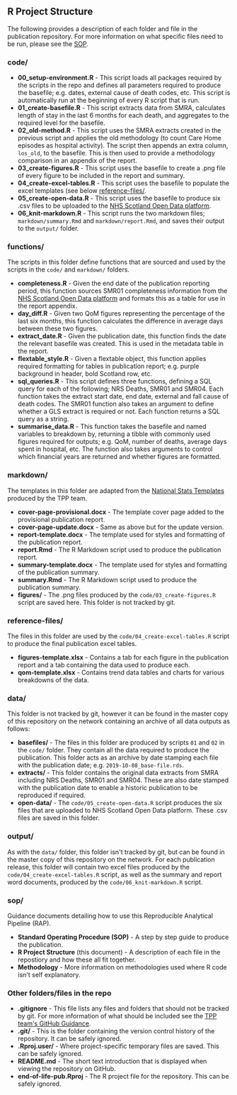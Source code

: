 ## R Project Structure

The following provides a description of each folder and file in the publication repository. For more information on what specific files need to be run, please see the [SOP](/sop/sop.md).

### code/

* **00_setup-environment.R** - This script loads all packages required by the scripts in the repo and defines all parameters required to produce the basefile; e.g. dates, external cause of death codes, etc. This script is automatically run at the beginning of every R script that is run.
* **01_create-basefile.R** - This script extracts data from SMRA, calculates length of stay in the last 6 months for each death, and aggregates to the required level for the basefile.
* **02_old-method.R** - This script uses the SMRA extracts created in the previous script and applies the old methodology (to count Care Home episodes as hospital activity). The script then appends an extra column, `los_old`, to the basefile. This is then used to provide a methodology comparison in an appendix of the report.
* **03_create-figures.R** - This script uses the basefile to create a .png file of every figure to be included in the report and summary.
* **04_create-excel-tables.R** - This script uses the basefile to populate the excel templates (see below [reference-files/](#reference-files). 
* **05_create-open-data.R** - This script uses the basefile to produce six .csv files to be uploaded to the [NHS Scotland Open Data platform](https://www.opendata.nhs.scot/dataset/palliative-and-end-of-life-care).
* **06_knit-markdown.R** - This script runs the two markdown files; `markdown/summary.Rmd` and `markdown/report.Rmd`, and saves their output to the `output/` folder.

### functions/
The scripts in this folder define functions that are sourced and used by the scripts in the `code/` and `markdown/` folders.

* **completeness.R** - Given the end date of the publication reporting period, this function sources SMR01 completeness information from the [NHS Scotland Open Data platform](https://www.opendata.nhs.scot/dataset/scottish-morbidity-record-completeness) and formats this as a table for use in the report appendix.
* **day_diff.R** - Given two QoM figures representing the percentage of the last six months, this function calculates the difference in average days between these two figures.
* **extract_date.R** - Given the publication date, this function finds the date the relevant basefile was created. This is used in the metadata table in the report.
* **flextable_style.R** - Given a flextable object, this function applies required formatting for tables in publication report; e.g. purple background in header, bold Scotland row, etc.
* **sql_queries.R** - This script defines three functions, defining a SQL query for each of the following; NRS Deaths, SMR01 and SMR04. Each function takes the extract start date, end date, external and fall cause of death codes. The SMR01 function also takes an argument to define whether a GLS extract is required or not. Each function returns a SQL query as a string. 
* **summarise_data.R** - This function takes the basefile and named variables to breakdown by, returning a tibble with commonly used figures required for outputs; e.g. QoM, number of deaths, average days spent in hospital, etc. The function also takes arguments to control which financial years are returned and whether figures are formatted.

### markdown/
The templates in this folder are adapted from the [National Stats Templates](https://github.com/NHS-NSS-transforming-publications/National-Stats-Template) produced by the TPP team.

* **cover-page-provisional.docx** - The template cover page added to the provisional publication report.
* **cover-page-update.docx** - Same as above but for the update version.
* **report-template.docx** - The template used for styles and formatting of the publication report.
* **report.Rmd** - The R Markdown script used to produce the publication report.
* **summary-template.docx** - The template used for styles and formatting of the publication summary.
* **summary.Rmd** - The R Markdown script used to produce the publication summary.
* **figures/** - The .png files produced by the `code/03_create-figures.R` script are saved here. This folder is not tracked by git.

### reference-files/
The files in this folder are used by the `code/04_create-excel-tables.R` script to produce the final publication excel tables.

* **figures-template.xlsx** - Contains a tab for each figure in the publication report and a tab containing the data used to produce each.
* **qom-template.xlsx** - Contains trend data tables and charts for various breakdowns of the data.

### data/
This folder is not tracked by git, however it can be found in the master copy of this repository on the network containing an archive of all data outputs as follows:

* **basefiles/** - The files in this folder are produced by scripts `01` and `02` in the `code/` folder. They contain all the data required to produce the publication. This folder acts as an archive by date stamping each file with the publication date; e.g. `2019-10-08_base-file.rds`.
* **extracts/** - This folder contains the original data extracts from SMRA including NRS Deaths, SMR01 and SMR04. These are also date stamped with the publication date to enable a historic publication to be reproduced if required.
* **open-data/** - The `code/05_create-open-data.R` script produces the six files that are uploaded to NHS Scotland Open Data platform. These .csv files are saved in this folder.

### output/
As with the `data/` folder, this folder isn't tracked by git, but can be found in the master copy of this repository on the network. For each publication release, this folder will contain two excel files produced by the `code/04_create-excel-tables.R` script, as well as the summary and report word documents, produced by the `code/06_knit-markdown.R` script.

### sop/
Guidance documents detailing how to use this Reproducible Analytical Pipeline (RAP). 
* **Standard Operating Procedure (SOP)** - A step by step guide to produce the publication.
* **R Project Structure** (this document) - A description of each file in the repostiory and how these all fit together.
* **Methodology** - More information on methodologies used where R code isn't self explanatory.

### Other folders/files in the repo

* **.gitignore** - This file lists any files and folders that should not be tracked by git. For more information of what should be included see the [TPP team's GitHub Guidance](https://github.com/NHS-NSS-transforming-publications/GitHub-guidance).
* **.git/** - This is the folder containing the version control history of the repository. It can be safely ignored.
* **.Rproj.user/** - Where project-specific temporary files are saved. This can be safely ignored.
* **README.md** - The short text introduction that is displayed when viewing the repository on GitHub.
* **end-of-life-pub.Rproj** - The R project file for the repository. This can be safely ignored.
